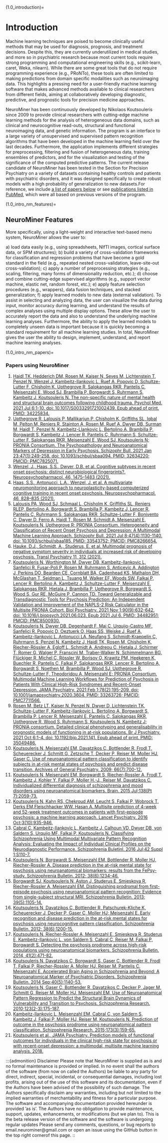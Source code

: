 (1.0_introduction)=
# Introduction
Machine learning techniques are poised to become clinically useful methods  that may be used for diagnosis, prognosis, and treatment decisions. Despite  this, they are currently underutilized in medical studies, and more so in psychiatric research because most current tools require strong programming and  computational engineering skills (e.g., scikit-learn, caret, Weka, nilearn). While  there are some great tools that do not require programming experience (e.g.,  PRoNTo), these tools are often limited to making predictions from domain specific modalities such as neuroimaging data. This highlights a pressing need for a user-friendly machine learning software that makes advanced methods available to clinical researchers from different fields, aiming at collaboratively developing diagnostic, predictive, and prognostic tools for precision medicine  approaches.

NeuroMiner has been continuously developed by Nikolaos Koutsouleris since 2009 to provide clinical researchers with cutting-edge machine learning methods for the analysis of heterogeneous data domains, such as clinical and neurocognitive read-outs, structural and functional neuroimaging data, and genetic information. The program is an interface to a large variety of unsupervised and supervised pattern recognition algorithms that have been developed in  the machine learning field over the last decades. Furthermore, the application implements different strategies for preprocessing, filtering and fusion of heterogeneous data, training ensembles of predictors, and for the visualization and testing of the significance of the computed predictive patterns. The current release candidate of NeuroMiner has been tested in the Section for  Precision Psychiatry on a variety of datasets containing healthy controls and  patients with psychiatric disorders, and it was designed specifically to create robust models with a high probability of generalization to new datasets.For reference, we include [a list of papers below](1.0_intro_nm_papers) or see [publications listed in PubMed](https://www.ncbi.nlm.nih.gov/pubmed/?term=koutsouleris+n), which were all based on previous versions of the program.

(1.0_intro_nm_features)=
## NeuroMiner Features
More specifically, using a light-weight and interactive text-based menu system,  NeuroMiner allows the user to:

a) load data easily (e.g., using spreadsheets, NIfTI images, cortical surface data, or SPM structures);
b) build a variety of cross-validation frameworks for classification and regression problems that have become a gold standard in the field (e.g., repeated nested cross-validation, leave-site-out cross-validation);
c) apply a number of preprocessing strategies (e.g., scaling, filtering, many forms of dimensionality reduction, etc.);
d) choose and combine cutting-edge supervised algorithms (e.g., support vector machine, elastic net, random forest, etc.);
e) apply feature selection procedures (e.g., wrappers), data fusion techniques, and stacked generalization;
f) apply learned models to new data (external validation).
To assist in selecting and analyzing data, the user can visualize the data during input, monitor accuracy during learning, and understand the results of complex analyses using multiple display options. These allow the user to accurately report the data and also to understand the underlying machine learning analyses. Furthermore, the ability to apply the learned models to completely unseen data is important because it is quickly becoming a standard requirement for all machine learning studies. In total, NeuroMiner gives the user the ability to design, implement, understand, and report machine learning analyses.

(1.0_intro_nm_papers)=
### Papers using NeuroMiner

1. [Haidl TK, Hedderich DM, Rosen M, Kaiser N, Seves M, Lichtenstein T, Penzel N, Wenzel J, Kambeitz-Ilankovic L, Ruef A, Popovic D, Schultze-Lutter F, Chisholm K, Upthegrove R, Salokangas RKR, Pantelis C, Meisenzahl E, Wood SJ, Brambilla P, Borgwardt S, Ruhrmann S, Kambeitz J, Koutsouleris N. The non-specific nature of mental health and structural brain outcomes following childhood trauma. Psychol Med. 2021 Jul 6:1-10. doi: 10.1017/S0033291721002439. Epub ahead of print. PMID: 34225834.](https://doi.org/10.1017/s0033291721002439)
2. [Upthegrove R, Lalousis P, Mallikarjun P, Chisholm K, Griffiths SL, Iqbal M, Pelton M, Reniers R, Stainton A, Rosen M, Ruef A, Dwyer DB, Surman M, Haidl T, Penzel N, Kambeitz-Llankovic L, Bertolino A, Brambilla P, Borgwardt S, Kambeitz J, Lencer R, Pantelis C, Ruhrmann S, Schultze-Lutter F, Salokangas RKR, Meisenzahl E, Wood SJ, Koutsouleris N; PRONIA Consortium. The Psychopathology and Neuroanatomical Markers of Depression in Early Psychosis. Schizophr Bull. 2021 Jan 23;47(1):249-258. doi: 10.1093/schbul/sbaa094. PMID: 32634220; PMCID: PMC7825071.](https://doi.org/10.1093/schbul/sbaa094)
3. [Wenzel, J., Haas, S.S., Dwyer, D.B. et al. Cognitive subtypes in recent onset psychosis: distinct neurobiological fingerprints?. Neuropsychopharmacol. 46, 1475–1483 (2021).](https://doi.org/10.1038/s41386-021-00963-1)
4. [Haas, S.S., Antonucci, L.A., Wenzel, J. et al. A multivariate neuromonitoring approach to neuroplasticity-based computerized cognitive training in recent onset psychosis. Neuropsychopharmacol. 46, 828–835 (2021).](https://doi.org/10.1038/s41386-020-00877-4)
5. [Lalousis PA, Wood SJ, Schmaal L, Chisholm K, Griffiths SL, Reniers RLEP, Bertolino A, Borgwardt S, Brambilla P, Kambeitz J, Lencer R, Pantelis C, Ruhrmann S, Salokangas RKR, Schultze-Lutter F, Bonivento C, Dwyer D, Ferro A, Haidl T, Rosen M, Schmidt A, Meisenzahl E, Koutsouleris N, Upthegrove R; PRONIA Consortium. Heterogeneity and Classification of Recent Onset Psychosis and Depression: A Multimodal Machine Learning Approach. Schizophr Bull. 2021 Jul 8;47(4):1130-1140. doi: 10.1093/schbul/sbaa185. PMID: 33543752; PMCID: PMC8266654.](https://doi.org/10.1093/schbul/sbaa185)
6. [Hauke, D.J., Schmidt, A., Studerus, E. et al. Multimodal prognosis of negative symptom severity in individuals at increased risk of developing psychosis. Transl Psychiatry 11, 312 (2021).](https://doi.org/10.1038/s41398-021-01409-4)
7. [Koutsouleris N, Worthington M, Dwyer DB, Kambeitz-Ilankovic L, Sanfelici R, Fusar-Poli P, Rosen M, Ruhrmann S, Anticevic A, Addington J, Perkins DO, Bearden CE, Cornblatt BA, Cadenhead KS, Mathalon DH, McGlashan T, Seidman L, Tsuang M, Walker EF, Woods SW, Falkai P, Lencer R, Bertolino A, Kambeitz J, Schultze-Lutter F, Meisenzahl E, Salokangas RKR, Hietala J, Brambilla P, Upthegrove R, Borgwardt S, Wood S, Gur RE, McGuire P, Cannon TD. Toward Generalizable and Transdiagnostic Tools for Psychosis Prediction: An Independent Validation and Improvement of the NAPLS-2 Risk Calculator in the Multisite PRONIA Cohort. Biol Psychiatry. 2021 Nov 1;90(9):632-642. doi: 10.1016/j.biopsych.2021.06.023. Epub 2021 Jul 6. PMID: 34482951; PMCID: PMC8500930.](https://doi.org/10.1016/j.biopsych.2021.06.023)
8. [Koutsouleris N, Dwyer DB, Degenhardt F, Maj C, Urquijo-Castro MF, Sanfelici R, Popovic D, Oeztuerk O, Haas SS, Weiske J, Ruef A, Kambeitz-Ilankovic L, Antonucci LA, Neufang S, Schmidt-Kraepelin C, Ruhrmann S, Penzel N, Kambeitz J, Haidl TK, Rosen M, Chisholm K, Riecher-Rössler A, Egloff L, Schmidt A, Andreou C, Hietala J, Schirmer T, Romer G, Walger P, Franscini M, Traber-Walker N, Schimmelmann BG, Flückiger R, Michel C, Rössler W, Borisov O, Krawitz PM, Heekeren K, Buechler R, Pantelis C, Falkai P, Salokangas RKR, Lencer R, Bertolino A, Borgwardt S, Noethen M, Brambilla P, Wood SJ, Upthegrove R, Schultze-Lutter F, Theodoridou A, Meisenzahl E; PRONIA Consortium. Multimodal Machine Learning Workflows for Prediction of Psychosis in Patients With Clinical High-Risk Syndromes and Recent-Onset Depression. JAMA Psychiatry. 2021 Feb 1;78(2):195-209. doi: 10.1001/jamapsychiatry.2020.3604. PMID: 33263726; PMCID: PMC7711566.](https://doi.org/10.1001/jamapsychiatry.2020.3604)
9. [Rosen M, Betz LT, Kaiser N, Penzel N, Dwyer D, Lichtenstein TK, Schultze-Lutter F, Kambeitz-Ilankovic L, Bertolino A, Borgwardt S, Brambilla P, Lencer R, Meisenzahl E, Pantelis C, Salokangas RKR, Upthegrove R, Wood S, Ruhrmann S, Koutsouleris N, Kambeitz J; PRONIA consortium. Detailed clinical phenotyping and generalisability in prognostic models of functioning in at-risk populations. Br J Psychiatry. 2021 Oct 6:1-4. doi: 10.1192/bjp.2021.141. Epub ahead of print. PMID: 35049486.](https://doi.org/10.1192/bjp.2021.141)
10. [Koutsouleris N, Meisenzahl EM, Davatzikos C, Bottlender R, Frodl T, Scheuerecker J, Schmitt G, Zetzsche T, Decker P, Reiser M, Moller HJ, Gaser C. Use of neuroanatomical pattern classification to identify subjects in at-risk mental states of psychosis and predict disease transition. Archives of General Psychiatry. 2009; 66(7):700-12.](https://10.1001/archgenpsychiatry.2009.62)
11. [Koutsouleris N, Meisenzahl EM, Borgwardt S, Riecher-Rossler A, Frodl
T, Kambeitz J, Kohler Y, Falkai P, Moller H.-J., Reiser M, Davatzikos C. Individualized differential diagnosis of schizophrenia and mood disorders using neuroanatomical biomarkers. Brain. 2015 Jul;138(Pt
7):2059-73.](https://doi.org/10.1093%2Fbrain%2Fawv111)
12. [Koutsouleris N, Kahn RS, Chekroud AM, Leucht S, Falkai P, Wobrock T, Derks EM,Fleischhacker WW, Hasan A. Multisite prediction of 4-week and 52-week treatment outcomes in patients with first-episode psychosis: a machine learning approach. Lancet Psychiatry. 2016 Oct;3(10):935-946.](https://doi.org/10.1016/s2215-0366(16)30171-7)
13. [Cabral C, Kambeitz-Ilankovic L, Kambeitz J, Calhoun VD, Dwyer DB, von Saldern S, Urquijo MF, Falkai P, Koutsouleris N. Classifying Schizophrenia Using Multimodal Multivariate Pattern Recognition
Analysis: Evaluating the Impact of Individual Clinical Profiles on the Neurodiagnostic Performance. Schizophrenia Buletinl. 2016 Jul;42 Suppl 1:S110-7.](https://doi.org/10.1093/schbul/sbw053)
14. [Koutsouleris N, Borgwardt S, Meisenzahl EM, Bottlender R, Moller HJ, Riecher-Rossler A. Disease prediction in the at-risk mental state for psychosis using neuroanatomical biomarkers: results from the
FePsy-study. Schizophrenia Bulletin. 2012; 38(6):1234-46.](https://doi.org/10.1093/schbul/sbr145)
15. [Borgwardt SJ, Koutsouleris N, Aston J, Studerus E, Smieskova R, Riecher-Rossler A, Meisenzahl EM. Distinguishing prodromal from first-episode psychosis using neuroanatomical pattern recognition:
Evidence from single-subject structural MRI. Schizophrenia Bulletin. 2013; 39(5):1105-14.](https://doi.org/10.1093%2Fschbul%2Fsbs095)
16. [Koutsouleris N, Davatzikos C, Bottlender R, Patschurek-Kliche K, Scheuerecker J, Decker P, Gaser C, Moller HJ; Meisenzahl E. Early recognition and disease prediction in the at-risk mental states for
psychosis using neurocognitive pattern classification. Schizophrenia Bulletin. 2012; 38(6):1200-15.](https://doi.org/10.1093/schbul/sbr037)
17. [Koutsouleris N, Riecher-Rossler A, Meisenzahl E, Smieskova R, Studerus E, Kambeitz-Ilankovic L, von Saldern S, Cabral C, Reiser M, Falkai P, Borgwardt S. Detecting the psychosis prodrome across high-risk populations using neuroanatomical biomarkers. Schizophrenia Bulletin. 2014, 41(2):471-82.](https://doi.org/10.1093%2Fschbul%2Fsbu078)
18. [Koutsouleris N, Davatzikos C, Borgwardt S, Gaser C, Bottlender R, Frodl T, Falkai P, Riecher-Rossler A, Moller HJ, Reiser M, Pantelis C, Meisenzahl E. Accelerated Brain Aging in Schizophrenia and Beyond: A Neuroanatomical Marker of Psychiatric Disorders. Schizophrenia Bulletin.
2014 Sep;40(5):1140-53.](https://doi.org/10.1093/schbul/sbt142)
19. [Koutsouleris N, Gaser C, Bottlender R, Davatzikos C, Decker P, Jager M, Schmitt G, Reiser M, Moller HJ, Meisenzahl EM, Use of Neuroanatomical Pattern Regression to Predict the Structural Brain Dynamics of Vulnerability and Transition to Psychosis. Schizophrenia Research. 2010;123(2-3):175-187.](https://doi.org/10.1016/j.schres.2010.08.032)
20. [Kambeitz-Ilankovic L, Meisenzahl EM, Cabral C, von Saldern S, Kambeitz J, Falkai P, Moller HJ, Reiser M, Koutsouleris N. Prediction of outcome in the psychosis prodrome using neuroanatomical pattern
classification. Schizophrenia Research. 2015;173(3):159-65.](https://10.1016/j.schres.2015.03.005)
21. [Koutsouleris et al., JAMA Psychiatry. Prediction models of
functional outcomes for individuals in the clinical high-risk state for
psychosis or with recent-onset depression: a multimodal, multisite
machine learning analysis. 2018.](https://doi.org/10.1001%2Fjamapsychiatry.2018.2165)


:::{admonition} Disclaimer
Please note that NeuroMiner is supplied as is and no formal maintenance is provided or implied. In no event shall the authors of the software (from now on called the Authors) be liable to any party for direct, indirect, special, incidental, or consequential damages, including lost profits, arising out of the use of this software and its documentation, even if the Authors have been advised of the possibility of such damage. The Authors specifically disclaim any warranties, including but not limited to the implied warranties of merchantability and fitness for a particular purpose. The software and accompanying documentation provided hereunder is provided ’as is’. The Authors have no obligation to provide maintenance, support, updates, enhancements, or modifications (but we plan to).
This is the beta release version of the software and the software is undergoing regular updates
Please send any comments, questions, or bug reports to email.neurominer\@gmail.com or open an issue using the GitHub button in the top right cornerof this page.
::
